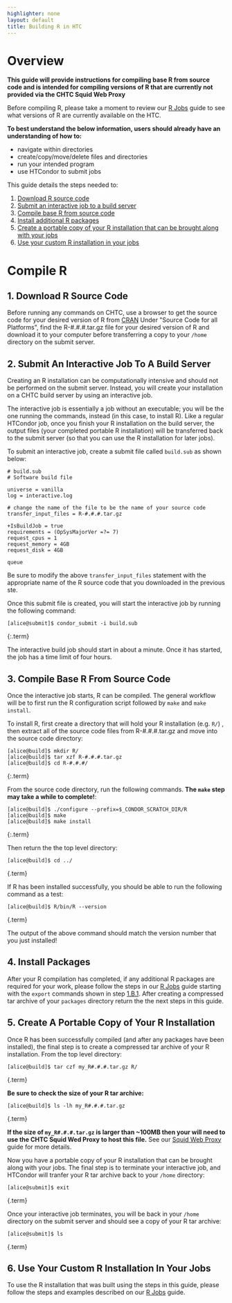 ```yaml
---
highlighter: none
layout: default
title: Building R in HTC
---
```


# Overview

**This guide will provide instructions for compiling base R from source code and is intended 
for compiling versions of R that are currently not provided via the CHTC Squid Web Proxy**

Before compiling R, please take a moment to review our [R Jobs](http://chtc.cs.wisc.edu/r-jobs.shtml) guide to see what versions of R are currently available on the HTC.

**To best understand the below information, users 
should already have an understanding of how to:**
  * navigate within directories 
  * create/copy/move/delete files and directories 
  * run your intended program 
  * use HTCondor to submit jobs

This guide details the steps needed to: 

 1. [Download R source code](#1.-download-r-source-code) 
 2. [Submit an interactive job to a build server](#2.-submit-an-interactive-job-to-a-build-server) 
 3. [Compile base R from source code](#3.-compile-base-r-from-source-code) 
 4. [Install additional R packages](#4.-install-packages) 
 5. [Create a portable copy of your R installation that can be brought along with your jobs](#5.-create-a-portable-copy-of-your-r-installation)
 6. [Use your custom R installation in your jobs](#6.-use-your-custom-r-installation-in-your-jobs) 

# Compile R

## 1. Download R Source Code

Before running any commands on CHTC, use a browser to get the source code 
for your desired version of R from [CRAN](https://cran.r-project.org) 
Under "Source Code for all Platforms", find the R-#.#.#.tar.gz file for your 
desired version of R and download it to your computer before transferring a copy 
to your `/home` directory on the submit server. 

## 2. Submit An Interactive Job To A Build Server

Creating an R installation can be computationally intensive and should not be 
performed on the submit server. Instead, you will create your installation 
on a CHTC build server by using an interactive job. 

The interactive job is essentially a job without an executable; 
you will be the one running the commands, instead (in this case, to install R).
Like a regular HTCondor job, once you finish your R installation on the build server, 
the output files (your completed portable R installation) will be transferred back to 
the submit server (so that you can use the R installation for later jobs). 

To submit an interactive job, create a submit file called `build.sub` as shown below:

``` {.sub}
# build.sub
# Software build file

universe = vanilla
log = interactive.log

# change the name of the file to be the name of your source code
transfer_input_files = R-#.#.#.tar.gz

+IsBuildJob = true
requirements = (OpSysMajorVer =?= 7)
request_cpus = 1
request_memory = 4GB
request_disk = 4GB

queue
```

Be sure to modify the above `transfer_input_files` statement with the appropriate 
name of the R source code that you downloaded in the previous ste.

Once this submit file is created, you will start the interactive job by
running the following command:

``` 
[alice@submit]$ condor_submit -i build.sub
```
{:.term}

The interactive build job should start in about a minute. Once it has
started, the job has a time limit of four hours.

## 3. Compile Base R From Source Code

Once the interactive job starts, R can be compiled. The general workflow will be 
to first run the R configuration script followed by `make` and `make install`. 

To install R, first create a directory that will hold your R installation (e.g. `R/`) 
, then extract all of the source code files from R-#.#.#.tar.gz and move into the source code directory:

``` 
[alice@build]$ mkdir R/
[alice@build]$ tar xzf R-#.#.#.tar.gz
[alice@build]$ cd R-#.#.#/
```
{:.term}

From the source code directory, run the following commands. **The `make` step may take a while to 
complete!**: 

```
[alice@build]$ ./configure --prefix=$_CONDOR_SCRATCH_DIR/R
[alice@build]$ make
[alice@build]$ make install
```
{:.term}

Then return the the top level directory:

```
[alice@build]$ cd ../
```
{.term}

If R has been installed successfully, you should be able to run the following command as a test:

```
[alice@build]$ R/bin/R --version
```
{.term}

The output of the above command should match the version number that you just installed!

## 4. Install Packages 

After your R compilation has completed, if any additional R packages are required for your work, 
please follow the steps in our [R Jobs](http://chtc.cs.wisc.edu/r-jobs.shtml) guide 
starting with the `export` commands shown in step 
[1.B.1](http://chtc.cs.wisc.edu/r-jobs.shtml#b.-install-the-packages). After creating a compressed tar 
archive of your `packages` directory return the the next steps in this guide.

## 5. Create A Portable Copy of Your R Installation

Once R has been successfully compiled (and after any packages have been installed), the final step 
is to create a compressed tar archive of your R installation. From the top level directory:

```
[alice@build]$ tar czf my_R#.#.#.tar.gz R/
```
{.term}

**Be sure to check the size of your R tar archive:**
```
[alice@build]$ ls -lh my_R#.#.#.tar.gz
```
{.term}

**If the size of `my_R#.#.#.tar.gz` is larger than ~100MB then your will need to use 
the CHTC Squid Wed Proxy to host this file.** See our 
[Squid Web Proxy](http://chtc.cs.wisc.edu/file-avail-squid.shtml) guide for more details.

Now you have a portable copy of your R installation that can be brought along with your jobs. 
The final step is to terminate your interactive job, and HTCondor will tranfer your R tar archive 
back to your `/home` directory:

```
[alice@submit]$ exit
```
{.term}

Once your interactive job terminates, you will be back in your `/home` directory on the submit 
server and should see a copy of your R tar archive:

```
[alice@submit]$ ls
```
{.term}

## 6. Use Your Custom R Installation In Your Jobs

To use the R installation that was built using the steps in this guide, please follow 
the steps and examples described on our [R Jobs](http://chtc.cs.wisc.edu/r-jobs.shtml) guide.

